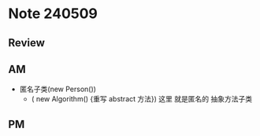 # Note 240509

## Review

## AM
- 匿名子类(new Person())
  - ( new Algorithm() {重写 abstract 方法}) 这里 就是匿名的 抽象方法子类
## PM
